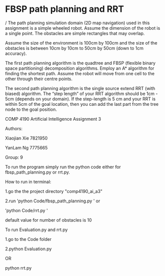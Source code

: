 # FBSP path planning and RRT
/
The path planning simulation domain (2D map navigation) used in this assignment is a simple wheeled robot. Assume the dimension of the robot is a single point. The obstacles are simple rectangles that may overlap. 

Assume the size of the environment is 100cm by 100cm and the size of the obstacles is between 10cm by 10cm to 50cm by 50cm (down to 1cm accuracy). 

The first path planning algorithm is the quadtree and FBSP (flexible binary space partitioning) decomposition algorithms. Employ an A* algorithm for finding the shortest path. Assume the robot will move from one cell to the other through their centre points. 

The second path planning algorithm is the single source extend RRT (with biased) algorithm. The “step length” of your RRT algorithm should be 1cm - 5cm (depends on your domain). If the step-length is 5 cm and your RRT is within 5cm of the goal location, then you can add the last part from the tree node to the goal position.



COMP 4190
Artificial Intelligence
Assignment 3

Authors:

Xiaojian Xie 7821950

YanLam Ng 7775665

Group: 9

To run the program simply run the python code either for fbsp_path_planning.py or rrt.py. 

How to run in terminal:

1.go the the project directory "comp4190_ai_a3" 

2.run 'python Code/fbsp_path_planning.py <number of obstacles>' or

'python Code/rrt.py <number of obstacles>'

default value for number of obstacles is 10 

To run Evaluation.py and rrt.py

1.go to the Code folder

2.python Evaluation.py

OR

python rrt.py
